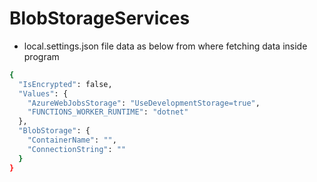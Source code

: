 # BlobStorageServices

* local.settings.json file data as below from where fetching data inside program

```sh
{
  "IsEncrypted": false,
  "Values": {
    "AzureWebJobsStorage": "UseDevelopmentStorage=true",
    "FUNCTIONS_WORKER_RUNTIME": "dotnet"
  },
  "BlobStorage": {
    "ContainerName": "",
    "ConnectionString": ""
  }
}

```
